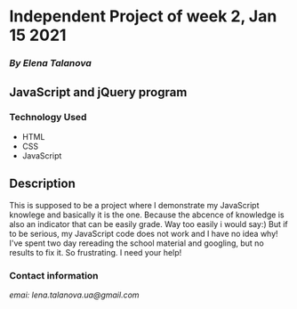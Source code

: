 # Independent Project of week 2, Jan 15 2021

### _By Elena Talanova_

## JavaScript and jQuery program

### Technology Used

- HTML
- CSS
- JavaScript

## Description

This is supposed to be a project where I demonstrate my JavaScript knowlege and basically it is the one. Because the abcence of knowledge is also an indicator that can be easily grade. Way too easily i would say:)
But if to be serious, my JavaScript code does not work and I have no idea why! I've spent two day rereading the school material and googling, but no results to fix it. So frustrating. I need your help!

### Contact information

_emai: lena.talanova.ua@gmail.com_
